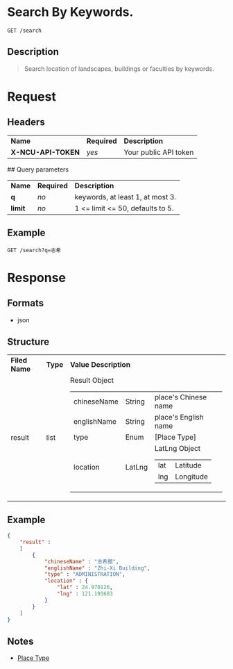 # Search By Keywords.

```
GET /search
```

## Description
> Search location of landscapes, buildings or faculties by keywords.

# Request
## Headers
<table>
  <tr>
    <td><b>Name</b></td>
    <td><b><b>Required</b></b></td>
    <td><b>Description</b></td>
  </tr>
  <tr>
    <td><b>X-NCU-API-TOKEN</b></td>
    <td><i>yes</i></td>
    <td>Your public API token</td>
  </tr>
</table>
## Query parameters
<table>
  <tr>
    <td><b>Name</b></td>
    <td><b><b>Required</b></b></td>
    <td><b>Description</b></td>
  </tr>
  <tr>
    <td><b>q</b></td>
    <td><i>no</i></td>
    <td>keywords, at least 1, at most 3.</td>
  </tr>
  <tr>
	<td><b>limit</b></td>
	<td><i>no</i></td>
	<td>1 &lt;= limit &lt;= 50, defaults to 5.</td>
  </tr>
</table>

## Example
```
GET /search?q=志希
```

# Response

## Formats
- json

## Structure
<table>
    <tr>
		<td><b>Filed Name</b></td>
		<td><b>Type</b></td>
		<td><b>Value Description</b></td>
	</tr>
    <tr>
        <td>result</td>
        <td>list</td>
        <td>
			Result Object
            <table>
                <tr>
                    <td>chineseName</td>
                    <td>String</td>
                    <td>place's Chinese name</td>
                </tr>
                <tr>
                    <td>englishName</td>
                    <td>String</td>
                    <td>place's English name</td>
                </tr>
				<tr>
					<td>type</td>
					<td>Enum</td>
					<td>[Place Type]</td>
				</tr>
                <tr>
                    <td>location</td>
                    <td>LatLng</td>
                    <td>
						LatLng Object
						<table>
							<tr>
								<td>lat</td>
								<td>Latitude</td>
							</tr>
							<tr>
								<td>lng</td>
								<td>Longitude</td>
							</tr>
						</table>
					</td>
                </tr>
            </table>
        </td>
    </tr>
</table>

## Example
```json
{
	"result" : 
	[
		{
			"chineseName" : "志希館",
			"englishName" : "Zhi-Xi Building",
			"type" : "ADMINISTRATION",
			"location" : {
				"lat" : 24.970126,
				"lng" : 121.193683
			}
		}
	]
}
```
## Notes
- [Place Type](place.md#place-type)
